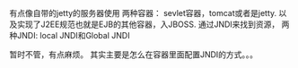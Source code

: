 有点像自带的jetty的服务器使用
两种容器： sevlet容器，tomcat或者是jetty. 以及实现了J2EE规范也就是EJB的其他容器，入JBOSS.
通过JNDI来找到资源， 两种JNDI: local JNDI和Global JNDI

暂时不管，有点麻烦。    其实主要是怎么在容器里面配置JNDI的方式。。。

